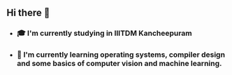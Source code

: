 ## Hi there 👋
* ### 🎓 I'm currently studying in IIITDM Kancheepuram
* ### 🌱 I'm currently learning operating systems, compiler design and some basics of computer vision and machine learning.

<!--
**deshnalovestats/deshnalovestats** is a ✨ _special_ ✨ repository because its `README.md` (this file) appears on your GitHub profile.

Here are some ideas to get you started:

- 🔭 I’m currently working on ...
- 🌱 I’m currently learning ...
- 👯 I’m looking to collaborate on ...
- 🤔 I’m looking for help with ...
- 💬 Ask me about ...
- 📫 How to reach me: ...
- 😄 Pronouns: ...
- ⚡ Fun fact: ...
-->

